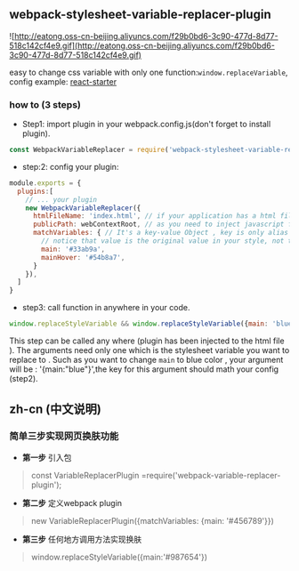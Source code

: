## webpack-stylesheet-variable-replacer-plugin
![http://eatong.oss-cn-beijing.aliyuncs.com/f29b0bd6-3c90-477d-8d77-518c142cf4e9.gif](http://eatong.oss-cn-beijing.aliyuncs.com/f29b0bd6-3c90-477d-8d77-518c142cf4e9.gif)

easy to change css variable with only one function:`window.replaceVariable`,
config example:
[react-starter](https://github.com/eaTong/react-starter)

### how to (3 steps)
- Step1: import plugin in your webpack.config.js(don't forget to install plugin).

``` javascript
const WebpackVariableReplacer = require('webpack-stylesheet-variable-replacer-plugin'); 
```

- step:2: config your plugin: 

``` javascript
module.exports = {
  plugins:[
    // ... your plugin
    new WebpackVariableReplacer({
      htmlFileName: 'index.html', // if your application has a html file , It's used for inject javascript file.
      publicPath: webContextRoot, // as you need to inject javascript file , this is path prefix for visite the file for replace variable.
      matchVariables: { // It's a key-value Object , key is only alias for your variable , such as I use 'main' for main color I use in application.
        // notice that value is the original value in your style, not target you want to replace.
        main: '#33ab9a',
        mainHover: '#54b8a7',
      }
    }),
  ]
}
```



- step3: call function in anywhere in your code.

``` javascript
window.replaceStyleVariable && window.replaceStyleVariable({main: 'blue',mainHover:'red'});
```

This step can be called any where (plugin has been injected to the html file ). The arguments need only one which is the stylesheet variable you want to replace to . Such as you want to change `main` to blue color , your argument will be : '{main:"blue"}',the key for this argument should math your config (step2).
## zh-cn (中文说明)

### 简单三步实现网页换肤功能

- **第一步** 引入包 

> const VariableReplacerPlugin =require('webpack-variable-replacer-plugin'); 

- **第二步** 定义webpack plugin

> new VariableReplacerPlugin({matchVariables: {main: '#456789'}})

- **第三步** 任何地方调用方法实现换肤

> window.replaceStyleVariable({main:'#987654'})
